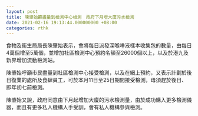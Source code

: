 ```yaml
---
layout: post
title: 陳肇始籲盡量到檢測中心檢測　政府下月增大廈污水檢測
date: 2021-02-16 19:13:44.000000000 +08:00
categories: rthk
---
```


食物及衞生局局長陳肇始表示，會將每日派發深喉唾液樣本收集包的數量，由每日4萬個增至5萬個，並增加社區檢測中心預約名額至26000個以上，以及於港九及新界增加流動檢測站。

陳肇始呼籲市民盡量到社區檢測中心接受檢測，以及在網上預約，又表示計劃於後日復業的處所及食肆員工，可於本月11日至25日期間接受檢測，毋須趕於後日、即年初七前檢測。

陳肇始又說，政府同意由下月起增加大廈的污水檢測量，由於成功購入更多檢測儀器，而且有更多私人機構人手受訓，會有私人機構參與檢測。
